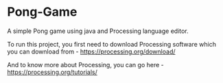 # Pong-Game
A simple Pong game using java and Processing language editor.

To run this project, you first need to download Processing software which you can download from - https://processing.org/download/

And to know more about Processing, you can go here - https://processing.org/tutorials/ 